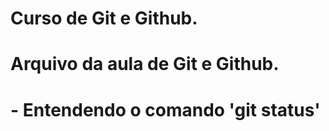 # Curso de Git e Github.

# Arquivo da aula de Git e Github.

# - Entendendo o comando 'git status'
